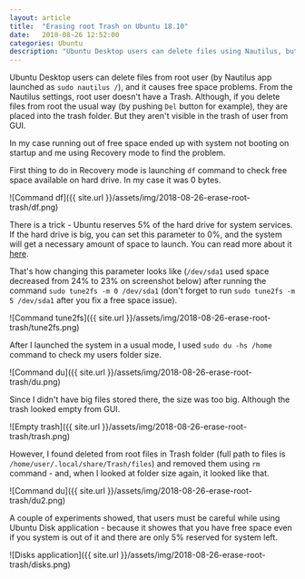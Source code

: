 ```yaml
---
layout: article
title:  "Erasing root Trash on Ubuntu 18.10"
date:   2018-08-26 12:52:00
categories: Ubuntu
description: "Ubuntu Desktop users can delete files using Nautilus, but it causes free space problems"
---
```

Ubuntu Desktop users can delete files from root user (by Nautilus app launched as `sudo nautilus /`), and it causes free space problems. From the Nautilus settings, root user doesn't have a Trash. Although, if you delete files from root the usual way (by pushing `Del` button for example), they are placed into the trash folder. But they aren't visible in the trash of user from GUI.

In my case running out of free space ended up with system not booting on startup and me using Recovery mode to find the problem.

First thing to do in Recovery mode is launching `df` command to check free space available on hard drive. In my case it was 0  bytes.

![Command df]({{ site.url }}/assets/img/2018-08-26-erase-root-trash/df.png)

There is a trick - Ubuntu reserves 5% of the hard drive for system services. If the hard drive is big, you can set this parameter to 0%, and the system will get a necessary amount of space to launch. You can read more about it <a target="_blank" href="https://odzangba.wordpress.com/2010/02/20/how-to-free-reserved-space-on-ext4-partitions/">here</a>.

That's how changing this parameter looks like (`/dev/sda1` used space decreased from 24% to 23% on screenshot below) after running the command `sudo tune2fs -m 0 /dev/sda1` (don't forget to run `sudo tune2fs -m 5 /dev/sda1` after you fix a free space issue).

![Command tune2fs]({{ site.url }}/assets/img/2018-08-26-erase-root-trash/tune2fs.png)

After I launched the system in a usual mode, I used `sudo du -hs /home` command to check my users folder size.

![Command du]({{ site.url }}/assets/img/2018-08-26-erase-root-trash/du.png)

Since I didn't have big files stored there, the size was too big. Although the trash looked empty from GUI.

![Empty trash]({{ site.url }}/assets/img/2018-08-26-erase-root-trash/trash.png)

 However, I found deleted from root files in Trash folder (full path to files is `/home/user/.local/share/Trash/files`) and removed them using `rm` command - and, when I looked at folder size again, it looked like that.

![Command du]({{ site.url }}/assets/img/2018-08-26-erase-root-trash/du2.png)

A couple of experiments showed, that users must be careful while using Ubuntu Disk application - because it showes that you have free space even if you system is out of it and there are only 5% reserved for system left.

![Disks application]({{ site.url }}/assets/img/2018-08-26-erase-root-trash/disks.png)


